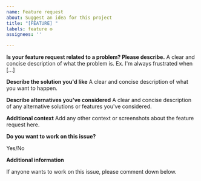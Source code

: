 ```yaml
---
name: Feature request
about: Suggest an idea for this project
title: "[FEATURE] "
labels: feature ⚙️
assignees: ''

---
```


**Is your feature request related to a problem? Please describe.**
A clear and concise description of what the problem is. Ex. I'm always frustrated when [...]

**Describe the solution you'd like**
A clear and concise description of what you want to happen.

**Describe alternatives you've considered**
A clear and concise description of any alternative solutions or features you've considered.

**Additional context**
Add any other context or screenshots about the feature request here.

**Do you want to work on this issue?**

Yes/No

**Additional information**

If anyone wants to work on this issue, please comment down below. 
